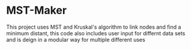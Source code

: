 # MST-Maker
This project uses MST and Kruskal's algorithm to link nodes and find a minimum distant, this code also includes user input for differnt data sets and is deign in a modular way for multiple different uses
